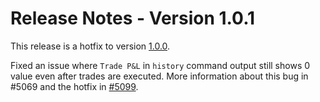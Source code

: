 # Release Notes - Version 1.0.1

This release is a hotfix to version [1.0.0](/release-notes/1.0.0).

Fixed an issue where `Trade P&L` in `history` command output still shows 0 value even after trades are executed. More information about this bug in #5069 and the hotfix in [#5099](https://github.com/hummingbot/hummingbot/pull/5099).

